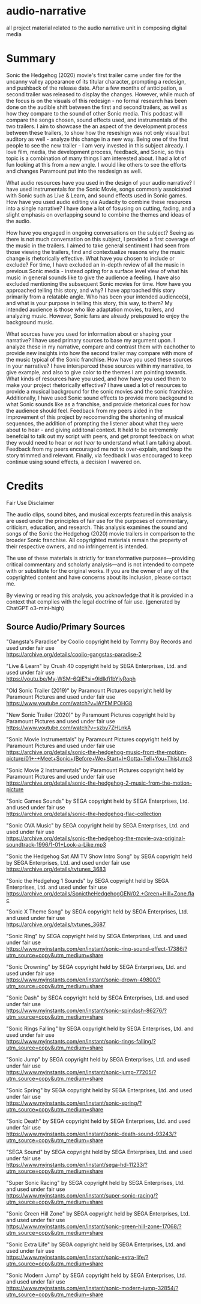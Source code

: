 # audio-narrative
 all project material related to the audio narrative unit in composing digital media


# Summary

Sonic the Hedgehog (2020) movie's first trailer came under fire for the uncanny valley appearance of its titular character, prompting a redesign, and pushback of the release date. After a few months of anticipation, a second trailer was released to display the changes. However, while much of the focus is on the visuals of this redesign - no formal research has been done on the audible shift between the first and second trailers, as well as how they compare to the sound of other Sonic media. This podcast will compare the songs chosen, sound effects used, and instrumentals of the two trailers. I aim to showcase the an aspect of the development process between these trailers, to show how the reseshign was not only visual but auditory as well - analyze this change in a new way. Being one of the first people to see the new trailer - I am very invested in this subject already. I love film, media, the development process, feedback, and Sonic, so this topic is a combination of many things I am interested about. I had a lot of fun looking at this from a new angle. I would like others to see the efforts and changes Paramount put into the resdesign as well.

What audio resources have you used in the design of your audio narrative? I have used instrumentals for the Sonic Movie, songs commonly assoiciated with Sonic such as Live & Learn, and sound effects used in Sonic games. How have you used audio editing via Audacity to combine these resources into a single narrative? I have done a lot of fosusing on cutting, fading, and a slight emphasis on overlapping sound to combine the themes and ideas of the audio.

How have you engaged in ongoing conversations on the subject? Seeing as there is not much conversation on this subject, I provided a first coverage of the music in the trailers. I aimed to take general sentiment I had seen from those viewing the trailers, find and contextualize reasons why the music change is rhetorically effective. What have you chosen to include or exclude? For time, I have excluded an in-depth review of all the music in previous Sonic media - instead opting for a surface level view of what his music in general sounds like to give the audience a feeling. I have also excluded mentioning the subsequent Sonic movies for time. How have you approached telling this story, and why? I have approached this story primarily from a relatable angle. Who has been your intended audience(s), and what is your purpose in telling this story, this way, to them? My intended audience is those who like adaptation movies, trailers, and analyzing music. However, Sonic fans are already preisposed to enjoy the background music.

What sources have you used for information about or shaping your narrative? I have used primary sources to base my argument upon. I analyze these in my narrative, compare and contrast them with eachother to provide new insights into how the second trailer may compare with more of the music typical of the Sonic franchise. How have you used these sources in your narrative? I have intersperced these sources within my narrative, to give example, and also to give color to the themes I am pointing towards. What kinds of resources have you used, and how have you used them to make your project rhetorically effective? I have used a lot of resources to provide a musical background for the sonic movies and the sonic franchise. Additionally, I have used Sonic sound effects to provide more backgound to what Sonic sounds like as a franchise, and provide rhetorical cues for how the audience should feel. Feedback from my peers aided in the improvement of this project by reccomending the shortening of musical sequences, the addition of prompting the listener about what they were about to hear - and giving additonal context. It held to be extrememly benefcial to talk out my script with peers, and get prompt feedback on what they would need to hear or *not hear* to understand what I am talking about. Feedback from my peers encouraged me not to over-explain, and keep the story trimmed and relevant. Finally, via feedback I was encouraged to keep continue using sound effects, a decision I wavered on.


# Credits

Fair Use Disclaimer

The audio clips, sound bites, and musical excerpts featured in this analysis are used under the principles of fair use for the purposes of commentary, criticism, education, and research. This analysis examines the sound and songs of the Sonic the Hedgehog (2020) movie trailers in comparison to the broader Sonic franchise. All copyrighted materials remain the property of their respective owners, and no infringement is intended.

The use of these materials is strictly for transformative purposes—providing critical commentary and scholarly analysis—and is not intended to compete with or substitute for the original works. If you are the owner of any of the copyrighted content and have concerns about its inclusion, please contact me.

By viewing or reading this analysis, you acknowledge that it is provided in a context that complies with the legal doctrine of fair use. (generated by ChatGPT o3-mini-high)


## Source Audio/Primary Sources

"Gangsta's Paradise" by Coolio copyright held by Tommy Boy Records and used under fair use  
https://archive.org/details/coolio-gangstas-paradise-2

"Live & Learn" by Crush 40 copyright held by SEGA Enterprises, Ltd. and used under fair use  
https://youtu.be/My-WSM-6QlE?si=9ldlkfj1bYjyRoph

"Old Sonic Trailer (2019)" by Paramount Pictures copyright held by Paramount Pictures and used under fair use  
https://www.youtube.com/watch?v=IAYEMlPOHG8

"New Sonic Trailer (2020)" by Paramount Pictures copyright held by Paramount Pictures and used under fair use  
https://www.youtube.com/watch?v=szby7ZHLnkA

"Sonic Movie Instrumentals" by Paramount Pictures copyright held by Paramount Pictures and used under fair use  
https://archive.org/details/sonic-the-hedgehog-music-from-the-motion-picture/01+-+Meet+Sonic+(Before+We+Start+I+Gotta+Tell+You+This).mp3

"Sonic Movie 2 Instrumentals" by Paramount Pictures copyright held by Paramount Pictures and used under fair use  
https://archive.org/details/sonic-the-hedgehog-2-music-from-the-motion-picture

"Sonic Games Sounds" by SEGA copyright held by SEGA Enterprises, Ltd. and used under fair use  
https://archive.org/details/sonic-the-hedgehog-flac-collection

"Sonic OVA Music" by SEGA copyright held by SEGA Enterprises, Ltd. and used under fair use  
https://archive.org/details/sonic-the-hedgehog-the-movie-ova-original-soundtrack-1996/1-01+Look-a-Like.mp3

"Sonic the Hedgehog Sat AM TV Show Intro Song" by SEGA copyright held by SEGA Enterprises, Ltd. and used under fair use  
https://archive.org/details/tvtunes_3683

"Sonic the Hedgehog 1 Sounds" by SEGA copyright held by SEGA Enterprises, Ltd. and used under fair use  
https://archive.org/details/SonictheHedgehogGEN/02.+Green+Hill+Zone.flac

"Sonic X Theme Song" by SEGA copyright held by SEGA Enterprises, Ltd. and used under fair use  
https://archive.org/details/tvtunes_3687

"Sonic Ring" by SEGA copyright held by SEGA Enterprises, Ltd. and used under fair use  
https://www.myinstants.com/en/instant/sonic-ring-sound-effect-17386/?utm_source=copy&utm_medium=share

"Sonic Drowning" by SEGA copyright held by SEGA Enterprises, Ltd. and used under fair use  
https://www.myinstants.com/en/instant/sonic-drown-49800/?utm_source=copy&utm_medium=share

"Sonic Dash" by SEGA copyright held by SEGA Enterprises, Ltd. and used under fair use  
https://www.myinstants.com/en/instant/sonic-spindash-86276/?utm_source=copy&utm_medium=share

"Sonic Rings Falling" by SEGA copyright held by SEGA Enterprises, Ltd. and used under fair use  
https://www.myinstants.com/en/instant/sonic-rings-falling/?utm_source=copy&utm_medium=share

"Sonic Jump" by SEGA copyright held by SEGA Enterprises, Ltd. and used under fair use  
https://www.myinstants.com/en/instant/sonic-jump-77205/?utm_source=copy&utm_medium=share

"Sonic Spring" by SEGA copyright held by SEGA Enterprises, Ltd. and used under fair use  
https://www.myinstants.com/en/instant/sonic-spring/?utm_source=copy&utm_medium=share

"Sonic Death" by SEGA copyright held by SEGA Enterprises, Ltd. and used under fair use  
https://www.myinstants.com/en/instant/sonic-death-sound-93243/?utm_source=copy&utm_medium=share

"SEGA Sound" by SEGA copyright held by SEGA Enterprises, Ltd. and used under fair use  
https://www.myinstants.com/en/instant/sega-hd-11233/?utm_source=copy&utm_medium=share

"Super Sonic Racing" by SEGA copyright held by SEGA Enterprises, Ltd. and used under fair use  
https://www.myinstants.com/en/instant/super-sonic-racing/?utm_source=copy&utm_medium=share

"Sonic Green Hill Zone" by SEGA copyright held by SEGA Enterprises, Ltd. and used under fair use  
https://www.myinstants.com/en/instant/sonic-green-hill-zone-17068/?utm_source=copy&utm_medium=share

"Sonic Extra Life" by SEGA copyright held by SEGA Enterprises, Ltd. and used under fair use  
https://www.myinstants.com/en/instant/sonic-extra-life/?utm_source=copy&utm_medium=share

"Sonic Modern Jump" by SEGA copyright held by SEGA Enterprises, Ltd. and used under fair use  
https://www.myinstants.com/en/instant/sonic-modern-jump-32854/?utm_source=copy&utm_medium=share

